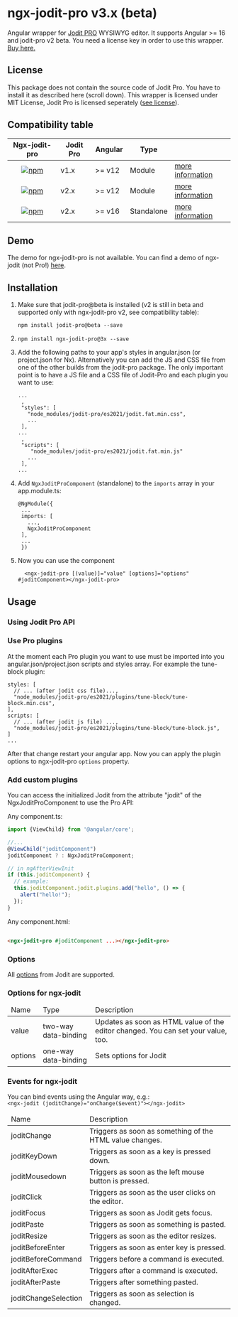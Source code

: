 # ngx-jodit-pro v3.x (beta)

Angular wrapper for <a href="https://xdsoft.net/jodit/pro/">Jodit PRO</a> WYSIWYG editor. It supports Angular >= 16 and
jodit-pro v2 beta. You need a license key in order to use this wrapper. <a href="https://xdsoft.net/jodit/pro/#compare">
Buy here.</a>

## License

This package does not contain the source code of Jodit Pro. You have to install it as described here (scroll down). This
wrapper is licensed under MIT License, Jodit Pro is licensed
seperately ([see license](https://xdsoft.net/jodit/pro/license/)).

## Compatibility table

<table>
<thead><tr><th>Ngx-jodit-pro</th><th>Jodit Pro</th><th>Angular</th><th>Type</th><th></th></tr></thead>
<tbody>
<tr>
<td style="text-align:center;"><a href="https://www.npmjs.com/package/ngx-jodit-pro"><img alt="npm" src="https://img.shields.io/npm/v/ngx-jodit-pro"></a></td><td>v1.x</td><td>>= v12</td><td>Module</td><td><a href="https://github.com/julianpoemp/ngx-jodit/tree/main/libs/ngx-jodit-pro/README.md">more information</a></td>
</tr>
<tr>
<td style="text-align:center;"><a href="https://www.npmjs.com/package/ngx-jodit-pro/v/2x"><img alt="npm" src="https://img.shields.io/npm/v/ngx-jodit-pro/2x"></a></td><td>v2.x</td><td>>= v12</td><td>Module</td><td><a href="https://github.com/julianpoemp/ngx-jodit/blob/v2.x/libs/ngx-jodit-pro/README.md">more information</a></td>
</tr>
<tr>
<td style="text-align:center;"><a href="https://www.npmjs.com/package/ngx-jodit-pro/v/3x"><img alt="npm" src="https://img.shields.io/npm/v/ngx-jodit-pro/3x"></a></td><td>v2.x</td><td>>= v16</td><td>Standalone</td><td><a href="https://github.com/julianpoemp/ngx-jodit/blob/v3.x/libs/ngx-jodit-pro/README.md">more information</a></td>
</tr>
</tbody>
</table>

## Demo

The demo for ngx-jodit-pro is not available. You can find a demo of ngx-jodit (not
Pro!) [here](https://julianpoemp.github.io/ngx-jodit/).

## Installation

1. Make sure that jodit-pro@beta is installed (v2 is still in beta and supported only with ngx-jodit-pro v2, see
   compatibility table):
   ```
   npm install jodit-pro@beta --save
   ```
2. ```
   npm install ngx-jodit-pro@3x --save
   ```
  3. Add the following paths to your app's styles in angular.json (or project.json for
     Nx). Alternatively you can add the JS and CSS file from one of the other builds from the jodit-pro package. The only
     important point is to have a JS file and a CSS file of Jodit-Pro and each plugin you want to use:
     ```
     ...
      ,
      "styles": [
        "node_modules/jodit-pro/es2021/jodit.fat.min.css",
        ...
      ],
     ...
      ,
      "scripts": [
         "node_modules/jodit-pro/es2021/jodit.fat.min.js"
        ...
      ],
     ...
     ```

4. Add `NgxJoditProComponent` (standalone) to the `imports` array in your app.module.ts:
   ```
   @NgModule({
    ...
    imports: [
      ...,
      NgxJoditProComponent
    ],
    ...
    })
   ```
6. Now you can use the component

   ```angular2html
     <ngx-jodit-pro [(value)]="value" [options]="options" #joditComponent></ngx-jodit-pro>
   ```

## Usage

### Using Jodit Pro API

### Use Pro plugins

At the moment each Pro plugin you want to use must be imported into you angular.json/project.json scripts and styles
array. For example the tune-block plugin:

```
styles: [
  // ... (after jodit css file)...,
  "node_modules/jodit-pro/es2021/plugins/tune-block/tune-block.min.css",
],
scripts: [
  // ... (after jodit js file) ...,
  "node_modules/jodit-pro/es2021/plugins/tune-block/tune-block.js",
]
...
```

After that change restart your angular app. Now you can apply the plugin options to ngx-jodit-pro `options` property.

### Add custom plugins

You can access the initialized Jodit from the attribute "jodit" of the NgxJoditProComponent to use the Pro API:

Any component.ts:

````Typescript
import {ViewChild} from '@angular/core';

//...
@ViewChild("joditComponent")
joditComponent ? : NgxJoditProComponent;

// in ngAfterViewInit
if (this.joditComponent) {
  // example:
  this.joditComponent.jodit.plugins.add("hello", () => {
    alert("hello!");
  });
}
````

Any component.html:

```HTML

<ngx-jodit-pro #joditComponent ...></ngx-jodit-pro>
```

### Options

All [options](https://xdsoft.net/jodit/docs/classes/config.Config.html) from Jodit are supported.

### Options for ngx-jodit

<table class="table table-sm table-striped table-bordered">
  <thead>
  <tr>
    <td class="fw-bold">Name</td>
    <td class="fw-bold">Type</td>
    <td class="fw-bold">Description</td>
  </tr>
  </thead>
  <tbody>
  <tr>
    <td>value</td>
    <td>two-way data-binding</td>
    <td>Updates as soon as HTML value of the editor changed. You can set your value, too.</td>
  </tr>
  <tr>
    <td>options</td>
    <td>one-way data-binding</td>
    <td>Sets options for Jodit</td>
  </tr>
  </tbody>
</table>

### Events for ngx-jodit

<p>
  You can bind events using the Angular way, e.g.:<br/><code>&lt;ngx-jodit (joditChange)="onChange($event)">&lt;/ngx-jodit></code>
</p>
<table class="table table-sm table-striped table-bordered">
  <thead>
  <tr>
    <td class="fw-bold">Name</td>
    <td class="fw-bold">Description</td>
  </tr>
  </thead>
  <tbody>
  <tr>
    <td>joditChange</td>
    <td>Triggers as soon as something of the HTML value changes.</td>
  </tr>
  <tr>
    <td>joditKeyDown</td>
    <td>Triggers as soon as a key is pressed down.</td>
  </tr>
  <tr>
    <td>joditMousedown</td>
    <td>Triggers as soon as the left mouse button is pressed.</td>
  </tr>
  <tr>
    <td>joditClick</td>
    <td>Triggers as soon as the user clicks on the editor.</td>
  </tr>
  <tr>
    <td>joditFocus</td>
    <td>Triggers as soon as Jodit gets focus.</td>
  </tr>
  <tr>
    <td>joditPaste</td>
    <td>Triggers as soon as something is pasted.</td>
  </tr>
  <tr>
    <td>joditResize</td>
    <td>Triggers as soon as the editor resizes.</td>
  </tr>
  <tr>
    <td>joditBeforeEnter</td>
    <td>Triggers as soon as enter key is pressed.</td>
  </tr>
  <tr>
    <td>joditBeforeCommand</td>
    <td>Triggers before a command is executed.</td>
  </tr>
  <tr>
    <td>joditAfterExec</td>
    <td>Triggers after a command is executed.</td>
  </tr>
  <tr>
    <td>joditAfterPaste</td>
    <td>Triggers after something pasted.</td>
  </tr>
  <tr>
    <td>joditChangeSelection</td>
    <td>Triggers as soon as selection is changed.</td>
  </tr>
  </tbody>
</table>
